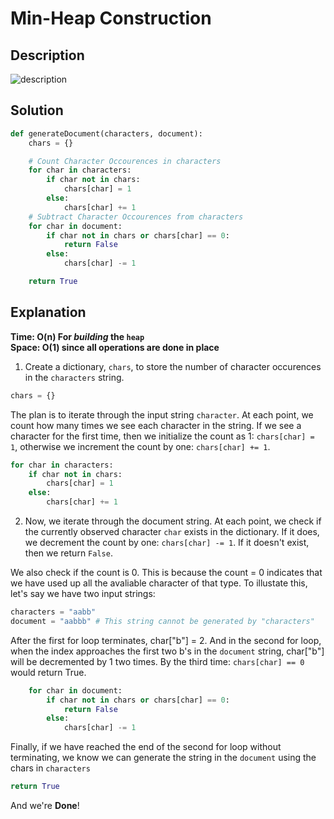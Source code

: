 # Min-Heap Construction

## Description

![description](./desc.png)

## Solution

```py
def generateDocument(characters, document):
    chars = {}

    # Count Character Occourences in characters
    for char in characters:
        if char not in chars:
            chars[char] = 1
        else:
            chars[char] += 1
    # Subtract Character Occourences from characters
    for char in document:
        if char not in chars or chars[char] == 0:
            return False
        else:
            chars[char] -= 1

    return True
```

## Explanation

**Time: O(n) For _building_ the `heap`** <br/>
**Space: O(1) since all operations are done in place**<br/>

1. Create a dictionary, `chars`, to store the number of character occurences in the `characters` string.

```py
chars = {}
```

The plan is to iterate through the input string `character`. At each point, we count how many times we see each character in the string. If we see a character for the first time, then we initialize the count as 1: `chars[char] = 1`, otherwise we increment the count by one: `chars[char] += 1`.

```py
for char in characters:
    if char not in chars:
        chars[char] = 1
    else:
        chars[char] += 1
```

2. Now, we iterate through the document string. At each point, we check if the currently observed character `char` exists in the dictionary. If it does, we decrement the count by one: `chars[char] -= 1`. If it doesn't exist, then we return `False`.

We also check if the count is 0. This is because the count = 0 indicates that we have used up all the avaliable character of that type. To illustate this, let's say we have two input strings:

```py
characters = "aabb"
document = "aabbb" # This string cannot be generated by "characters"
```

After the first for loop terminates, char["b"] = 2. And in the second for loop, when the index approaches the first two b's in the `document` string, char["b"] will be decremented by 1 two times. By the third time: `chars[char] == 0` would return True.

```py
    for char in document:
        if char not in chars or chars[char] == 0:
            return False
        else:
            chars[char] -= 1
```

Finally, if we have reached the end of the second for loop without terminating, we know we can generate the string in the `document` using the chars in `characters`

```py
return True
```

And we're **Done**!

